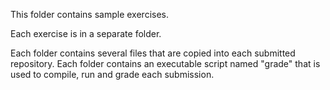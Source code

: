 This folder contains sample exercises.
 
Each exercise is in a separate folder.

Each folder contains several files that are copied into 
each submitted repository.
Each folder contains an executable script named "grade"
that is used to compile, run and grade each submission.
